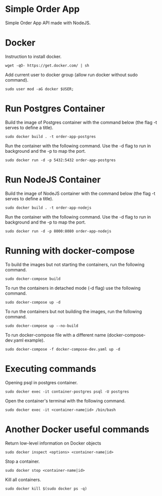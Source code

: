 # Simple Order App
Simple Order App API made with NodeJS.

# Docker

Instruction to install docker.

```
wget -qO- https://get.docker.com/ | sh
```

Add current user to docker group (allow run docker without sudo command).

```
sudo user mod -aG docker $USER;
```

# Run Postgres Container

Build the image of Postgres container with the command below (the flag -t serves to define a title).
```
sudo docker build . -t order-app-postgres
```
Run the container with the following command. Use the -d flag to run in background and the -p to map the port.
```
sudo docker run -d -p 5432:5432 order-app-postgres
```

# Run NodeJS Container

Build the image of NodeJS container with the command below (the flag -t serves to define a title).
```
sudo docker build . -t order-app-nodejs
```
Run the container with the following command. Use the -d flag to run in background and the -p to map the port.

```
sudo docker run -d -p 8000:8080 order-app-nodejs
```
# Running with docker-compose

To build the images but not starting the containers, run the following command.

```
sudo docker-compose build
```

To run the containers in detached mode (-d flag) use the following command.

```
sudo docker-compose up -d
```

To run the containers but not building the images, run the following command.

```
sudo docker-compose up --no-build
```

To run docker-compose file with a different name (docker-compose-dev.yaml example).

```
sudo docker-compose -f docker-compose-dev.yaml up -d
```

# Executing commands

Opening psql in postgres container.

```
sudo docker exec -it container-postgres psql -U postgres
```

Open the container's terminal with the following command.

```
sudo docker exec -it <container-name|id> /bin/bash
```

# Another Docker useful commands

Return low-level information on Docker objects

```
sudo docker inspect <options> <container-name|id>
```

Stop a container.

```
sudo docker stop <container-name|id>
```

Kill all containers.

```
sudo docker kill $(sudo docker ps -q)
```

